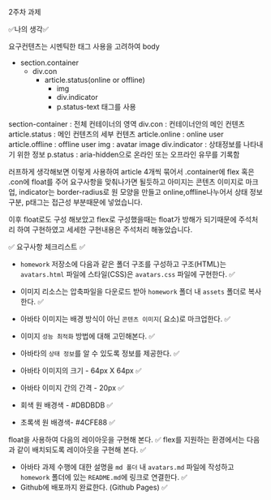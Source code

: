 2주차 과제

✅나의 생각✅

요구컨텐츠는 시멘틱한 태그 사용을 고려하여
body
- section.container
  - div.con
    - article.status(online or offline)
        - img
        - div.indicator
        - p.status-text
태그를 사용

section-container : 전체 컨테이너의 영역
div.con : 컨테이너안의 메인 컨텐츠
article.status : 메인 컨텐츠의 세부 컨텐츠
article.online : online user
article.offline : offline user
img : avatar image
div.indicator : 상태정보를 나타내기 위한 정보
p.status : aria-hidden으로 온라인 또는 오프라인 유무를 기록함

러프하게 생각해보면 이렇게 사용하여 article 4개씩 묶어서 .container에 flex 혹은 .con에 float를 주어 요구사항을 맞춰나가면 될듯하고 아미지는 콘텐츠 이미지로 마크업, indicator는 border-radius로 원 모양을 만들고 online,offline나누어서 상태 정보 구분, p태그는 접근성 부분때문에 넣었습니다.

이후 float로도 구성 해보았고 flex로 구성했을때는 float가 방해가 되기때문에 주석처리 하여 구현하였고 세세한 구현내용은 주석처리 해놓았습니다.

✅ 요구사항 체크리스트 ✅ 

- `homework` 저장소에 다음과 같은 폴더 구조를 구성하고 구조(HTML)는 `avatars.html` 파일에 스타일(CSS)은 `avatars.css` 파일에 구현한다. ✅ 

- 이미지 리소스는 압축파일을 다운로드 받아 `homework` 폴더 내 `assets` 폴더로 복사한다. ✅ 

- 아바타 이미지는 배경 방식이 아닌 `콘텐츠 이미지`(<img> 요소)로 마크업한다. ✅ 
- 이미지 `성능 최적화` 방법에 대해 고민해본다. ✅ 
- 아바타의 `상태 정보`를 알 수 있도록 정보를 제공한다. ✅ 
- 아바타 이미지의 크기 - 64px X 64px ✅ 
- 아바타 이미지 간의 간격 - 20px ✅ 
- 회색 원 배경색 - #DBDBDB ✅ 
- 초록색 원 배경색- #4CFE88 ✅ 

float을 사용하여 다음의 레이아웃을 구현해 본다. ✅ 
flex를 지원하는 환경에서는 다음과 같이 배치되도록 레이아웃을 구현해 본다. ✅ 

- 아바타 과제 수행에 대한 설명을 `md 폴더` 내 `avatars.md` 파일에 작성하고 `homework` 폴더에 있는 `README.md`에 링크로 연결한다. ✅ 
- Github에 배포까지 완료한다. (Github Pages) ✅ 